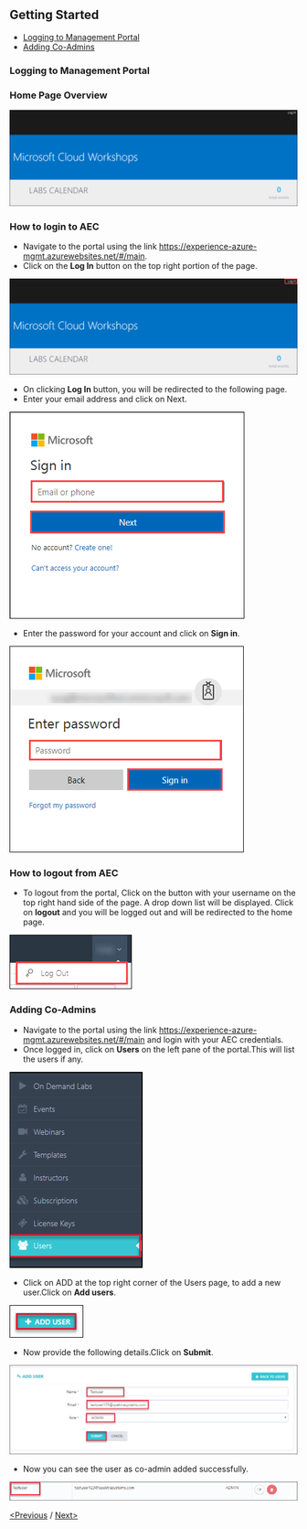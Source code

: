 ## Getting Started
 * [Logging to Management Portal](#logging-to-management-portal)
 * [Adding Co-Admins](#adding-co-admins)
 
 ### Logging to Management Portal
 ### Home Page Overview

<img src="/Images/Portal_overview.png"/>  

### How to login to AEC
- Navigate to the portal using the link https://experience-azure-mgmt.azurewebsites.net/#/main.
- Click on the **Log In** button on the top right portion of the page.  

<img src="/Images/portal_login.png"/>

- On clicking **Log In** button, you will be redirected to the following page.
- Enter your email address and click on Next.

<img src="/Images/portal_login1.png"/>

- Enter the password for your account and click on **Sign in**.

<img src="/Images/Login_password.png"/>

### How to logout from AEC
- To logout from the portal, Click on the button with your username on the top right hand side of the page. A drop down list will be displayed. Click on **logout** and you will be logged out and will be redirected to the home page.

<img src="/Images/Logout.png"/>

### Adding Co-Admins

- Navigate to the portal using the link https://experience-azure-mgmt.azurewebsites.net/#/main and login with your AEC credentials.  
- Once logged in, click on **Users** on the left pane of the portal.This will list the users if any.

<img src="/Images/odl_Click_Users.png"/>

- Click on ADD at the top right corner of the Users page, to add a new user.Click on **Add users**.

<img src="/Images/odl_click_adduser.png"/>

- Now provide the following details.Click  on **Submit**.

<img src="/Images/odl_click_submit.png"/>

- Now you can see the user as co-admin added successfully.

<img src="/Images/odl_testuser.png"/>

[<Previous](https://github.com/ShivaniThadiyan/Azure-Experience-Center/blob/master/README.md) /
[Next>](https://github.com/ShivaniThadiyan/Azure-Experience-Center/blob/master/docs/Creating-AEC-templates.md)

